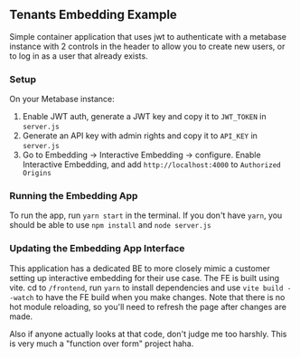 [](https://supertokens.com/static/blog/52bcf5012e1602405cfceb568c17f1cb/isolated-alone.gif)

## Tenants Embedding Example

Simple container application that uses jwt to authenticate with a metabase instance with 2 controls in the header to allow you to create new users, or to log in as a user that already exists.

### Setup

On your Metabase instance:

1. Enable JWT auth, generate a JWT key and copy it to `JWT_TOKEN` in `server.js`
2. Generate an API key with admin rights and copy it to `API_KEY` in `server.js`
3. Go to Embedding -> Interactive Embedding -> configure. Enable Interactive Embedding, and add `http://localhost:4000` to `Authorized Origins`

### Running the Embedding App

To run the app, run `yarn start` in the terminal. If you don't have `yarn`, you should be able to use `npm install` and `node server.js`

### Updating the Embedding App Interface

This application has a dedicated BE to more closely mimic a customer setting up interactive embedding for their use case. The FE is built using vite. cd to `/frontend`, run `yarn` to install dependencies and use `vite build --watch` to have the FE build when you make changes. Note that there is no hot module reloading, so you'll need to refresh the page after changes are made.

Also if anyone actually looks at that code, don't judge me too harshly. This is very much a "function over form" project haha.
